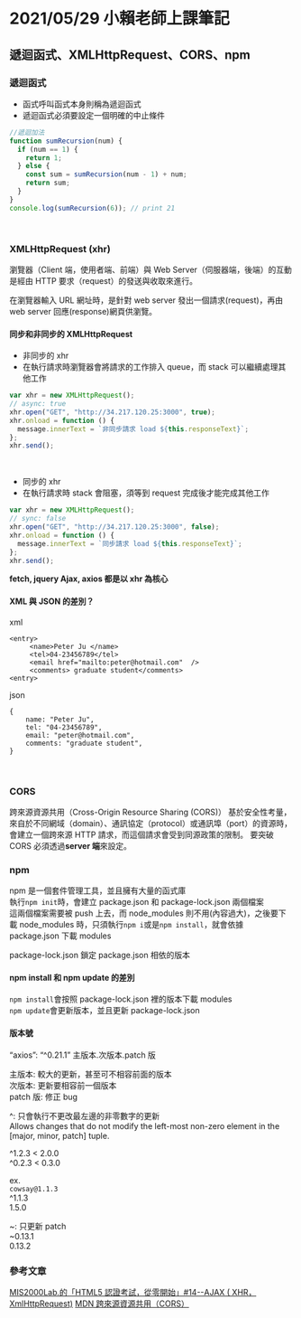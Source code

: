# 2021/05/29 小賴老師上課筆記

## 遞迴函式、XMLHttpRequest、CORS、npm

### 遞迴函式

- 函式呼叫函式本身則稱為遞迴函式
- 遞迴函式必須要設定一個明確的中止條件

```javascript
//遞迴加法
function sumRecursion(num) {
  if (num == 1) {
    return 1;
  } else {
    const sum = sumRecursion(num - 1) + num;
    return sum;
  }
}
console.log(sumRecursion(6)); // print 21
```

<br/>

### XMLHttpRequest (xhr)

瀏覽器（Client 端，使用者端、前端）與 Web Server（伺服器端，後端）的互動是經由 HTTP 要求（request）的發送與收取來進行。

在瀏覽器輸入 URL 網址時，是針對 web server 發出一個請求(request)，再由 web server 回應(response)網頁供瀏覽。

#### 同步和非同步的 XMLHttpRequest

- 非同步的 xhr
- 在執行請求時瀏覽器會將請求的工作排入 queue，而 stack 可以繼續處理其他工作

```javascript
var xhr = new XMLHttpRequest();
// async: true
xhr.open("GET", "http://34.217.120.25:3000", true);
xhr.onload = function () {
  message.innerText = `非同步請求 load ${this.responseText}`;
};
xhr.send();
```

<br/>

- 同步的 xhr
- 在執行請求時 stack 會阻塞，須等到 request 完成後才能完成其他工作

```javascript
var xhr = new XMLHttpRequest();
// sync: false
xhr.open("GET", "http://34.217.120.25:3000", false);
xhr.onload = function () {
  message.innerText = `同步請求 load ${this.responseText}`;
};
xhr.send();
```

**fetch, jquery Ajax, axios 都是以 xhr 為核心**

#### XML 與 JSON 的差別？

xml

```xml=
<entry>
     <name>Peter Ju </name>
     <tel>04-23456789</tel>
     <email href="mailto:peter@hotmail.com"  />
     <comments> graduate student</comments>
<entry>
```

json

```json=
{
    name: "Peter Ju",
    tel: "04-23456789",
    email: "peter@hotmail.com",
    comments: "graduate student",
}
```

<br/>

### CORS

跨來源資源共用（Cross-Origin Resource Sharing (CORS)）
基於安全性考量，來自於不同網域（domain）、通訊協定（protocol）或通訊埠（port）的資源時，會建立一個跨來源 HTTP 請求，而這個請求會受到同源政策的限制。
要突破 CORS 必須透過**server 端**來設定。

### npm

npm 是一個套件管理工具，並且擁有大量的函式庫  
執行`npm init`時，會建立 package.json 和 package-lock.json 兩個檔案  
這兩個檔案需要被 push 上去，而 node_modules 則不用(內容過大)，之後要下載 node_modules 時，只須執行`npm i`或是`npm install`，就會依據 package.json 下載 modules
<br/>

package-lock.json 鎖定 package.json 相依的版本

#### npm install 和 npm update 的差別

`npm install`會按照 package-lock.json 裡的版本下載 modules  
`npm update`會更新版本，並且更新 package-lock.json

#### 版本號

“axios”: “^0.21.1”
主版本.次版本.patch 版

主版本: 較大的更新，甚至可不相容前面的版本  
次版本: 更新要相容前一個版本  
patch 版: 修正 bug

^: 只會執行不更改最左邊的非零數字的更新  
Allows changes that do not modify the left-most non-zero element in the [major, minor, patch] tuple.

^1.2.3 < 2.0.0  
^0.2.3 < 0.3.0

ex.  
`cowsay@1.1.3`  
^1.1.3  
1.5.0

~: 只更新 patch  
~0.13.1  
0.13.2

### 參考文章

[MIS2000Lab.的「HTML5 認證考試，從零開始」#14--AJAX ( XHR，XmlHttpRequest)](https://ithelp.ithome.com.tw/articles/10158950)
[MDN 跨來源資源共用（CORS）](https://developer.mozilla.org/zh-TW/docs/Web/HTTP/CORS)
